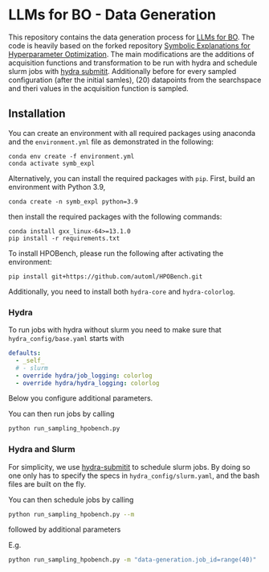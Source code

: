 # LLMs for BO - Data Generation

This repository contains the data generation process for [LLMs for BO](https://github.com/automl-private/LLMs-for-BO). The code is heavily based on the forked repository [Symbolic Explanations for Hyperparameter Optimization](https://github.com/automl/symbolic-explanations/). The main modifications are the additions of acquisition functions and transformation to be run with hydra and schedule slurm jobs with [hydra submitit](https://hydra.cc/docs/plugins/submitit_launcher/). Additionally before for every sampled configuration (after the initial samles), (20) datapoints from the searchspace and theri values in the acquisition function is sampled. 

## Installation

You can create an environment with all required packages using anaconda and the `environment.yml` 
file as demonstrated in the following:

```
conda env create -f environment.yml
conda activate symb_expl
```

Alternatively, you can install the required packages with `pip`. First, build an environment with Python 3.9,
```
conda create -n symb_expl python=3.9
```
then install the required packages with the following commands:
```
conda install gxx_linux-64>=13.1.0
pip install -r requirements.txt
```

To install HPOBench, please run the following after activating the environment:
```
pip install git+https://github.com/automl/HPOBench.git
```

Additionally, you need to install both `hydra-core` and `hydra-colorlog`.

### Hydra
To run jobs with hydra without slurm you need to make sure that `hydra_config/base.yaml` starts with
```yaml
defaults:
  - _self_
  # - slurm
  - override hydra/job_logging: colorlog
  - override hydra/hydra_logging: colorlog
```
Below you configure additional parameters.

You can then run jobs by calling 
```bash
python run_sampling_hpobench.py
```

### Hydra and Slurm
For simplicity, we use [hydra-submitit](https://hydra.cc/docs/plugins/submitit_launcher/) to schedule slurm jobs. By doing so one only has to specify the specs in `hydra_config/slurm.yaml`, and the bash files are built on the fly.

You can then schedule jobs by calling 
```bash
python run_sampling_hpobench.py --m
```
followed by additional parameters

E.g.
```bash
python run_sampling_hpobench.py -m "data-generation.job_id=range(40)"
```